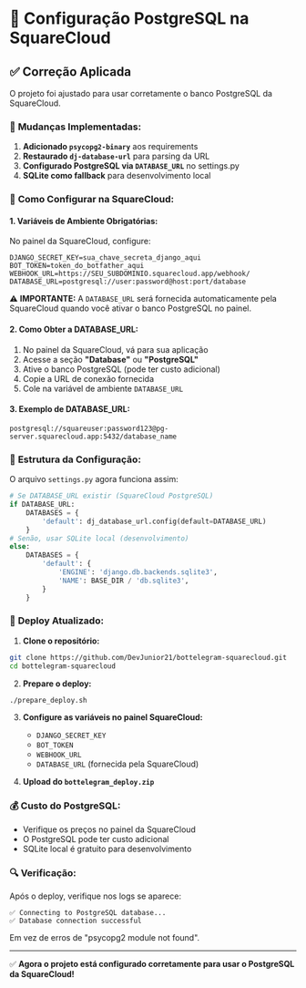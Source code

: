 # 🐘 Configuração PostgreSQL na SquareCloud

## ✅ Correção Aplicada

O projeto foi ajustado para usar corretamente o banco PostgreSQL da SquareCloud.

### 🔧 **Mudanças Implementadas:**

1. **Adicionado `psycopg2-binary`** aos requirements
2. **Restaurado `dj-database-url`** para parsing da URL
3. **Configurado PostgreSQL via `DATABASE_URL`** no settings.py
4. **SQLite como fallback** para desenvolvimento local

### 🚀 **Como Configurar na SquareCloud:**

#### 1. **Variáveis de Ambiente Obrigatórias:**

No painel da SquareCloud, configure:

```env
DJANGO_SECRET_KEY=sua_chave_secreta_django_aqui
BOT_TOKEN=token_do_botfather_aqui
WEBHOOK_URL=https://SEU_SUBDOMINIO.squarecloud.app/webhook/
DATABASE_URL=postgresql://user:password@host:port/database
```

⚠️ **IMPORTANTE:** A `DATABASE_URL` será fornecida automaticamente pela SquareCloud quando você ativar o banco PostgreSQL no painel.

#### 2. **Como Obter a DATABASE_URL:**

1. No painel da SquareCloud, vá para sua aplicação
2. Acesse a seção **"Database"** ou **"PostgreSQL"**
3. Ative o banco PostgreSQL (pode ter custo adicional)
4. Copie a URL de conexão fornecida
5. Cole na variável de ambiente `DATABASE_URL`

#### 3. **Exemplo de DATABASE_URL:**

```
postgresql://squareuser:password123@pg-server.squarecloud.app:5432/database_name
```

### 📝 **Estrutura da Configuração:**

O arquivo `settings.py` agora funciona assim:

```python
# Se DATABASE_URL existir (SquareCloud PostgreSQL)
if DATABASE_URL:
    DATABASES = {
        'default': dj_database_url.config(default=DATABASE_URL)
    }
# Senão, usar SQLite local (desenvolvimento)
else:
    DATABASES = {
        'default': {
            'ENGINE': 'django.db.backends.sqlite3',
            'NAME': BASE_DIR / 'db.sqlite3',
        }
    }
```

### 🎯 **Deploy Atualizado:**

1. **Clone o repositório:**
```bash
git clone https://github.com/DevJunior21/bottelegram-squarecloud.git
cd bottelegram-squarecloud
```

2. **Prepare o deploy:**
```bash
./prepare_deploy.sh
```

3. **Configure as variáveis no painel SquareCloud:**
   - `DJANGO_SECRET_KEY`
   - `BOT_TOKEN`
   - `WEBHOOK_URL`
   - `DATABASE_URL` (fornecida pela SquareCloud)

4. **Upload do `bottelegram_deploy.zip`**

### 💰 **Custo do PostgreSQL:**

- Verifique os preços no painel da SquareCloud
- O PostgreSQL pode ter custo adicional
- SQLite local é gratuito para desenvolvimento

### 🔍 **Verificação:**

Após o deploy, verifique nos logs se aparece:
```
✅ Connecting to PostgreSQL database...
✅ Database connection successful
```

Em vez de erros de "psycopg2 module not found".

---

✅ **Agora o projeto está configurado corretamente para usar o PostgreSQL da SquareCloud!**